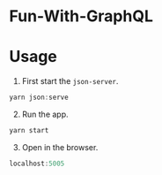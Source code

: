 # Fun-With-GraphQL

# Usage
1. First start the `json-server`.
```javascript
yarn json:serve
```

2. Run the app.
```javascript
yarn start
```

3. Open in the browser.
```javascript
localhost:5005
```

